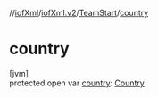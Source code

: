 //[iofXml](../../../index.md)/[iofXml.v2](../index.md)/[TeamStart](index.md)/[country](country.md)

# country

[jvm]\
protected open var [country](country.md): [Country](../-country/index.md)
